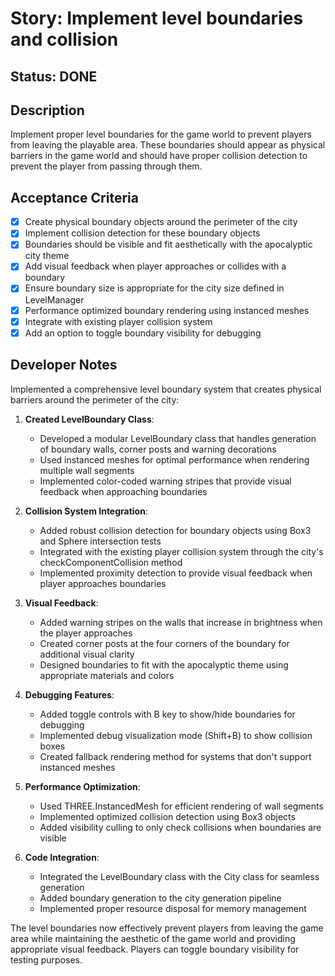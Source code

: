 # Story: Implement level boundaries and collision

## Status: DONE

## Description
Implement proper level boundaries for the game world to prevent players from leaving the playable area. These boundaries should appear as physical barriers in the game world and should have proper collision detection to prevent the player from passing through them.

## Acceptance Criteria
- [x] Create physical boundary objects around the perimeter of the city
- [x] Implement collision detection for these boundary objects
- [x] Boundaries should be visible and fit aesthetically with the apocalyptic city theme
- [x] Add visual feedback when player approaches or collides with a boundary
- [x] Ensure boundary size is appropriate for the city size defined in LevelManager
- [x] Performance optimized boundary rendering using instanced meshes
- [x] Integrate with existing player collision system
- [x] Add an option to toggle boundary visibility for debugging

## Developer Notes
Implemented a comprehensive level boundary system that creates physical barriers around the perimeter of the city:

1. **Created LevelBoundary Class**:
   - Developed a modular LevelBoundary class that handles generation of boundary walls, corner posts and warning decorations
   - Used instanced meshes for optimal performance when rendering multiple wall segments
   - Implemented color-coded warning stripes that provide visual feedback when approaching boundaries

2. **Collision System Integration**:
   - Added robust collision detection for boundary objects using Box3 and Sphere intersection tests
   - Integrated with the existing player collision system through the city's checkComponentCollision method
   - Implemented proximity detection to provide visual feedback when player approaches boundaries

3. **Visual Feedback**:
   - Added warning stripes on the walls that increase in brightness when the player approaches
   - Created corner posts at the four corners of the boundary for additional visual clarity
   - Designed boundaries to fit with the apocalyptic theme using appropriate materials and colors

4. **Debugging Features**:
   - Added toggle controls with B key to show/hide boundaries for debugging
   - Implemented debug visualization mode (Shift+B) to show collision boxes
   - Created fallback rendering method for systems that don't support instanced meshes

5. **Performance Optimization**:
   - Used THREE.InstancedMesh for efficient rendering of wall segments
   - Implemented optimized collision detection using Box3 objects
   - Added visibility culling to only check collisions when boundaries are visible

6. **Code Integration**:
   - Integrated the LevelBoundary class with the City class for seamless generation
   - Added boundary generation to the city generation pipeline
   - Implemented proper resource disposal for memory management

The level boundaries now effectively prevent players from leaving the game area while maintaining the aesthetic of the game world and providing appropriate visual feedback. Players can toggle boundary visibility for testing purposes. 